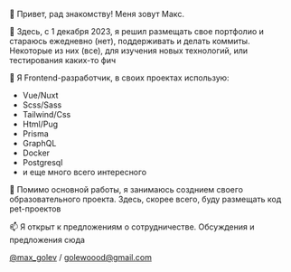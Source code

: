 👋 Привет, рад знакомству! Меня зовут Макс.

👀 Здесь, с 1 декабря 2023, я решил размещать свое портфолио и стараюсь ежедневно (нет), поддерживать и делать коммиты. Некоторые из них (все), для изучения новых технологий, или тестирования каких-то фич

🌱 Я Frontend-разработчик, в своих проектах использую:

 * Vue/Nuxt
 * Scss/Sass
 * Tailwind/Css
 * Html/Pug
 * Prisma
 * GraphQL
 * Docker
 * Postgresql
 * и еще много всего интересного
   
💞️ Помимо основной работы, я занимаюсь созднием своего образовательного проекта. Здесь, скорее всего, буду размещать код pet-проектов

📫 Я открыт к предложениям о сотрудничестве. Обсуждения и предложения сюда 

[@max_golev](https://t.me/max_golev) / golewoood@gmail.com

<!---
Golewoood/Golewoood is a ✨ special ✨ repository because its `README.md` (this file) appears on your GitHub profile.
You can click the Preview link to take a look at your changes.
--->
